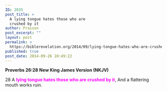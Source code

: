 ```yaml
---
ID: 2035
post_title: >
  A lying tongue hates those who are
  crushed by it
author: Praison
post_excerpt: ""
layout: post
permalink: >
  https://biblerevelation.org/2014/09/lying-tongue-hates-who-are-crushed-by-it/
published: true
post_date: 2014-09-26 10:49:22
---
```

<strong>Proverbs 26:28</strong>
<strong> New King James Version (NKJV)</strong>

28 A <span style="color: #ff00ff;"><strong>lying tongue hates those who are crushed by it</strong></span>,
And a flattering mouth works ruin.